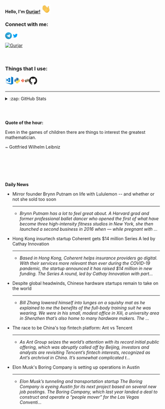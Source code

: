 #### Hello, I'm [Gurjar!](https://GurjarKing.github.io) <img src="https://raw.githubusercontent.com/ABSphreak/ABSphreak/master/gifs/Hi.gif" width="30px"></h2>


### Connect with me:

[<img align="left" alt="Gurjar | Telegram" width="22px" src="https://raw.githubusercontent.com/github/explore/80688e429a7d4ef2fca1e82350fe8e3517d3494d/topics/telegram/telegram.png" />][Telegram]
[<img align="left" alt="Gurjar | Twitter" width="22px" src="https://raw.githubusercontent.com/github/explore/80688e429a7d4ef2fca1e82350fe8e3517d3494d/topics/twitter/twitter.png" />][Twitter]
<br >
<br >
<a href="https://github.com/GurjarKing"><img src="https://komarev.com/ghpvc/?username=GurjarKing" alt="Gurjar" /></a> <br />
<br />
<br />
<!-- <br >

![](https://visitor-badge.glitch.me/badge?page_id=GurjarKing)

<br /> -->

### Things that I use:

[<img align="left" alt="Visual Studio Code" width="26px" src="https://raw.githubusercontent.com/github/explore/80688e429a7d4ef2fca1e82350fe8e3517d3494d/topics/visual-studio-code/visual-studio-code.png" />][VSCode]
[<img align="left" alt="Python" width="26px" src="https://raw.githubusercontent.com/github/explore/80688e429a7d4ef2fca1e82350fe8e3517d3494d/topics/python/python.png" />][Python]
[<img align="left" alt="Git" width="26px" src="https://raw.githubusercontent.com/github/explore/80688e429a7d4ef2fca1e82350fe8e3517d3494d/topics/git/git.png" />][Git]
[<img align="left" alt="GitHub" width="26px" src="https://raw.githubusercontent.com/github/explore/78df643247d429f6cc873026c0622819ad797942/topics/github/github.png" />][Github]

<br />
<br />

---
<details>
  <summary>:zap: GitHub Stats</summary>

<img align="left" alt="Gurjar's Github Stats" src="https://github-readme-stats.vercel.app/api?username=GurjarKing&show_icons=true&hide_border=true&count_private=true&include_all_commit=true&theme=algolia" />

</details>

<!-- ### 🔔 My latest tweet
<a href="https://twitter.com/Gurjar_King43" target="_blank">
	<img src="https://github.com/GurjarKing/GurjarKing/raw/master/tweet.png" width="70%" align="center" alt="Click to view on Twitter" title="My latest tweet, as an image"/>
</a> -->
<br>

<pre>

</pre>

**Quote of the hour:**

Even in the games of children there are things to interest the greatest mathematician.

~ Gottfried Wilhelm Leibniz
<pre>

</pre>
<br>
<pre>


</pre>
<strong>Daily News</strong>
  
  - Mirror founder Brynn Putnam on life with Lululemon -- and whether or not she sold too soon
     <hr/>
     
      - *Brynn Putnam has a lot to feel great about. A Harvard grad and former professional ballet dancer who opened the first of what have become three high-intensity fitness studios in New York, she then launched a second business in 2016 when — while pregnant with …*
     
  - Hong Kong insurtech startup Coherent gets $14 million Series A led by Cathay Innovation
      <hr/>
      
      - *Based in Hong Kong, Coherent helps insurance providers go digital. With their services more relevant than ever during the COVID-19 pandemic, the startup announced it has raised $14 million in new funding. The Series A round, led by Cathay Innovation with part…*
      
  - Despite global headwinds, Chinese hardware startups remain to take on the world
      <hr/>
      
      - *Bill Zhang lowered himself into lunges on a squishy mat as he explained to me the benefits of the full-body training suit he was wearing. We were in his small, modest office in Xili, a university area in Shenzhen that’s also home to many hardware makers. The …*
      
  - The race to be China's top fintech platform: Ant vs Tencent
      <hr/>
      
      - *As Ant Group seizes the world’s attention with its record initial public offering, which was abruptly called off by Beijing, investors and analysts are revisiting Tencent’s fintech interests, recognized as Ant’s archrival in China. It’s somewhat complicated t…*
       
  - Elon Musk's Boring Company is setting up operations in Austin
      <hr/>
       
       - *Elon Musk’s tunneling and transportation startup The Boring Company is eyeing Austin for its next project based on several new job postings. The Boring Company, which last year landed a deal to construct and operate a “people mover” for the Las Vegas Conventi…*
      

<br />

[VSCode]: https://code.visualstudio.com/
[Python]: https://www.python.org/
[Git]: https://git-scm.com/
[Github]: https://github.com/
[Telegram]: https://t.me/Gurjar_King/
[Twitter]: https://twitter.com/Gurjar_King43/
